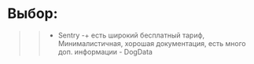 # Выбор: 
>>	- Sentry
		-+ есть широкий бесплатный тариф, Минималистичная, хорошая документация, есть много доп. информации
	- DogData
		